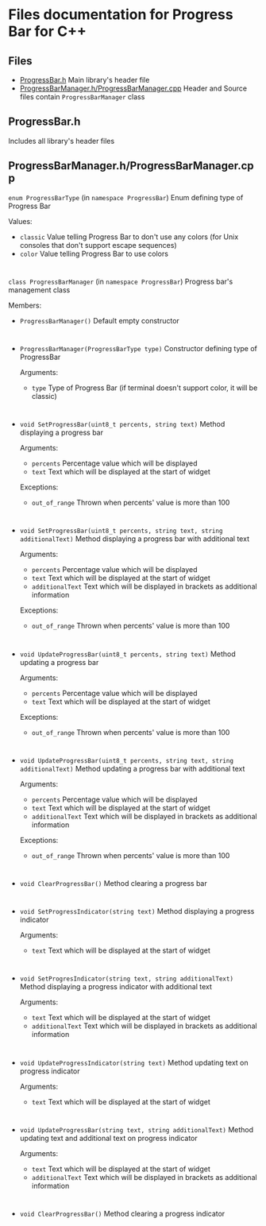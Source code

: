 # Files documentation for Progress Bar for C++

## Files
- [ProgressBar.h](#ProgressBarh)
Main library's header file
- [ProgressBarManager.h/ProgressBarManager.cpp](#ProgressBarManagerhProgressBarManagercpp)
Header and Source files contain `ProgressBarManager` class

## ProgressBar.h
Includes all library's header files

## ProgressBarManager.h/ProgressBarManager.cpp
`enum ProgressBarType` (in `namespace ProgressBar`)
Enum defining type of Progress Bar

Values:
- `classic`
   Value telling Progress Bar to don't use any colors (for Unix consoles that don't support escape sequences)
- `color`
   Value telling Progress Bar to use colors

#

`class ProgressBarManager` (in `namespace ProgressBar`)
Progress bar's management class

Members:

- `ProgressBarManager()`
   Default empty constructor

#

- `ProgressBarManager(ProgressBarType type)`
   Constructor defining type of ProgressBar

   Arguments:
   - `type` Type of Progress Bar (if terminal doesn't support color, it will be classic)

#

- `void SetProgressBar(uint8_t percents, string text)`
   Method displaying a progress bar

   Arguments:
   - `percents` Percentage value which will be displayed
   - `text` Text which will be displayed at the start of widget

   Exceptions:
   - `out_of_range` Thrown when percents' value is more than 100
#
- `void SetProgressBar(uint8_t percents, string text, string additionalText)`
   Method displaying a progress bar with additional text

   Arguments:
   - `percents` Percentage value which will be displayed
   - `text` Text which will be displayed at the start of widget
   - `additionalText` Text which will be displayed in brackets as additional information

   Exceptions:
   - `out_of_range` Thrown when percents' value is more than 100
#
- `void UpdateProgressBar(uint8_t percents, string text)`
   Method updating a progress bar

   Arguments:
   - `percents` Percentage value which will be displayed
   - `text` Text which will be displayed at the start of widget

   Exceptions:
   - `out_of_range` Thrown when percents' value is more than 100
#
- `void UpdateProgressBar(uint8_t percents, string text, string additionalText)`
   Method updating a progress bar with additional text

   Arguments:
   - `percents` Percentage value which will be displayed
   - `text` Text which will be displayed at the start of widget
   - `additionalText` Text which will be displayed in brackets as additional information

   Exceptions:
   - `out_of_range` Thrown when percents' value is more than 100
#
- `void ClearProgressBar()`
   Method clearing a progress bar
#
- `void SetProgressIndicator(string text)`
   Method displaying a progress indicator

   Arguments:
   - `text` Text which will be displayed at the start of widget
#
- `void SetProgresIndicator(string text, string additionalText)`
   Method displaying a progress indicator with additional text

   Arguments:
   - `text` Text which will be displayed at the start of widget
   - `additionalText` Text which will be displayed in brackets as additional information
#
- `void UpdateProgressIndicator(string text)`
   Method updating text on progress indicator

   Arguments:
   - `text` Text which will be displayed at the start of widget
#
- `void UpdateProgressBar(string text, string additionalText)`
   Method updating text and additional text on progress indicator

   Arguments:
   - `text` Text which will be displayed at the start of widget
   - `additionalText` Text which will be displayed in brackets as additional information
#
- `void ClearProgressBar()`
   Method clearing a progress indicator

